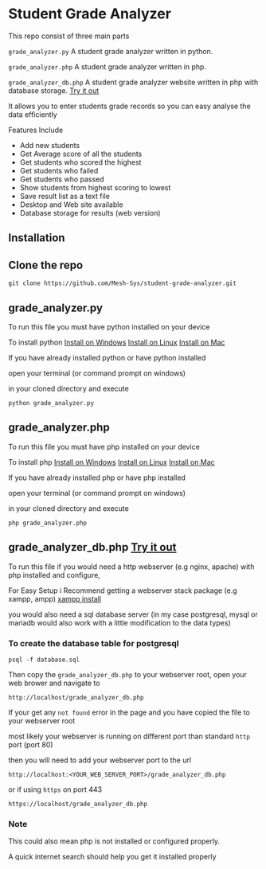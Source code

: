 # Student Grade Analyzer

This repo consist of three main parts

`grade_analyzer.py` A student grade analyzer written in python.

`grade_analyzer.php` A student grade analyzer written in php.

`grade_analyzer_db.php` A student grade analyzer website written in php with database storage. [Try it out](https://meshanthony.name.ng/student-grade-analyzer/grade_analyzer_db.php)

It allows you to enter students grade records so you can easy analyse the data efficiently

Features Include
  - Add new students
  - Get Average score of all the students
  - Get students who scored the highest
  - Get students who failed
  - Get students who passed
  - Show students from highest scoring to lowest
  - Save result list as a text file
  - Desktop and Web site available
  - Database storage for results (web version)

## Installation

## Clone the repo
```command
git clone https://github.com/Mesh-Sys/student-grade-analyzer.git
```

## grade_analyzer.py

To run this file you must have python installed on your device

To install python 
[Install on Windows](https://www.geeksforgeeks.org/python/how-to-install-python-on-windows/) 
[Install on Linux](https://www.geeksforgeeks.org/python/how-to-install-python-on-linux/)
[Install on Mac](https://www.geeksforgeeks.org/python/how-to-install-python-on-mac/)

If you have already installed python or have python installed

open your terminal (or command prompt on windows) 

in your cloned directory and execute 
```command
python grade_analyzer.py
```

## grade_analyzer.php

To run this file you must have php installed on your device

To install php
[Install on Windows](https://www.geeksforgeeks.org/php/how-to-install-php-in-windows-10/)
[Install on Linux](https://www.geeksforgeeks.org/php/how-to-install-php-on-linux/)
[Install on Mac](https://www.geeksforgeeks.org/installation-guide/how-to-install-php-on-macos/)

If you have already installed php or have php installed

open your terminal (or command prompt on windows) 

in your cloned directory and execute 
```command
php grade_analyzer.php
```

## grade_analyzer_db.php [Try it out](https://meshanthony.name.ng/student-grade-analyzer/grade_analyzer_db.php)

To run this file if you would need a http webserver (e.g nginx, apache) with php installed and configure,

For Easy Setup i Recommend getting a webserver stack package (e.g xampp, ampp)
[xampp install](https://www.apachefriends.org/download.html)

you would also need a sql database server (in my case postgresql, 
mysql or mariadb would also work with a little modification to the data types)
### To create the database table for postgresql
```command
psql -f database.sql
```

Then copy the `grade_analyzer_db.php` to your webserver root, 
open your web brower and navigate to 
```url
http://localhost/grade_analyzer_db.php
```
If your get any `not found` error in the page and you have copied the file to your webserver root

most likely your webserver is running on different port than standard `http` port (port 80)

then you will need to add your webserver port to the url
```url
http://localhost:<YOUR_WEB_SERVER_PORT>/grade_analyzer_db.php
```

or if using `https` on port 443
```url
https://localhost/grade_analyzer_db.php
```

### Note

This could also mean php is not installed or configured properly.

A quick internet search should help you get it installed properly